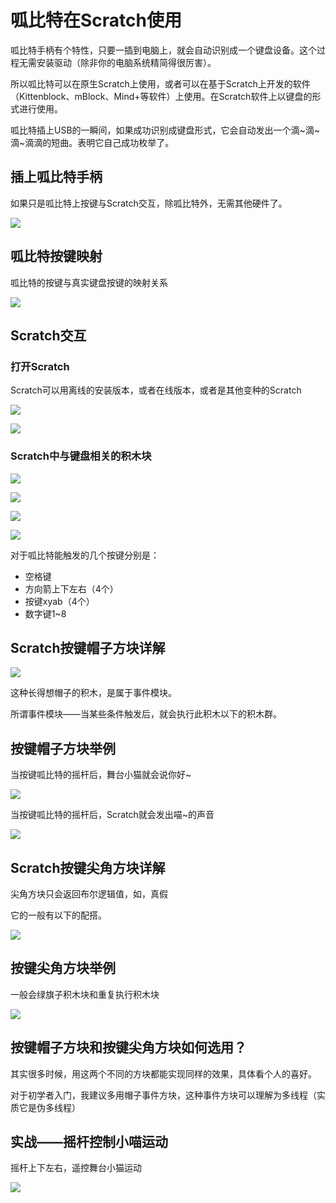 # 呱比特在Scratch使用

呱比特手柄有个特性，只要一插到电脑上，就会自动识别成一个键盘设备。这个过程无需安装驱动（除非你的电脑系统精简得很厉害）。

所以呱比特可以在原生Scratch上使用，或者可以在基于Scratch上开发的软件（Kittenblock、mBlock、Mind+等软件）上使用。在Scratch软件上以键盘的形式进行使用。

呱比特插上USB的一瞬间，如果成功识别成键盘形式，它会自动发出一个滴~滴~滴~滴滴的短曲。表明它自己成功枚举了。

## 插上呱比特手柄

如果只是呱比特上按键与Scratch交互，除呱比特外，无需其他硬件了。

![](./images/c10_01.png)

## 呱比特按键映射

呱比特的按键与真实键盘按键的映射关系

![](./images/c10_02.png)

## Scratch交互

### 打开Scratch

Scratch可以用离线的安装版本，或者在线版本，或者是其他变种的Scratch

![](./images/c10_03.png)

![](./images/c10_04.png)

### Scratch中与键盘相关的积木块

![](./images/c10_05.png)

![](./images/c10_06.png)

![](./images/c10_07.png)

![](./images/c10_08.png)

对于呱比特能触发的几个按键分别是：

- 空格键
- 方向箭上下左右（4个）
- 按键xyab（4个）
- 数字键1~8

## Scratch按键帽子方块详解

![](./images/c10_09.png)

这种长得想帽子的积木，是属于事件模块。

所谓事件模块——当某些条件触发后，就会执行此积木以下的积木群。

## 按键帽子方块举例

当按键呱比特的摇杆后，舞台小猫就会说你好~

![](./images/c10_10.png)

当按键呱比特的摇杆后，Scratch就会发出喵~的声音

![](./images/c10_11.png)

## Scratch按键尖角方块详解

尖角方块只会返回布尔逻辑值，如，真假

它的一般有以下的配搭。

![](./images/c10_12.png)

## 按键尖角方块举例

一般会绿旗子积木块和重复执行积木块

![](./images/c10_13.png)

## 按键帽子方块和按键尖角方块如何选用？

其实很多时候，用这两个不同的方块都能实现同样的效果，具体看个人的喜好。

对于初学者入门，我建议多用帽子事件方块，这种事件方块可以理解为多线程（实质它是伪多线程）

## 实战——摇杆控制小喵运动

摇杆上下左右，遥控舞台小猫运动

![](./images/c10_14.png)